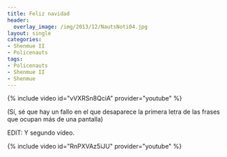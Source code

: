 ```yaml
---
title: Feliz navidad
header:
  overlay_image: /img/2013/12/NautsNoti04.jpg
layout: single
categories:
- Shenmue II
- Policenauts
tags:
- Policenauts
- Shenmue II
- Shenmue
---
```


{% include video id="vVXRSn8QciA" provider="youtube" %}

(Sí, sé que hay un fallo en el que desaparece la primera letra de las frases 
que ocupan más de una pantalla)

EDIT: Y segundo vídeo.

{% include video id="RnPXVAz5iJU" provider="youtube" %}
